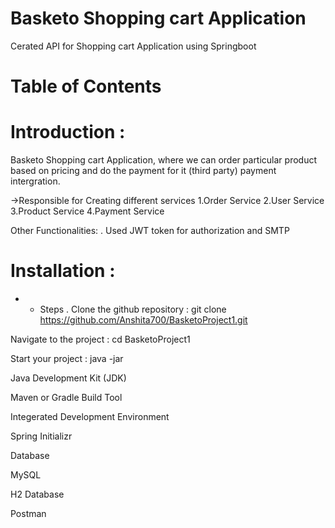 # Basketo Shopping cart Application
Cerated API for Shopping cart Application using Springboot
# Table of Contents
# Introduction : 
Basketo Shopping cart Application, where we can order particular product based on pricing and do the payment for it (third party) payment intergration.


->Responsible for Creating  different services
1.Order Service 
2.User Service
3.Product Service
4.Payment Service

Other Functionalities:
. Used JWT token for authorization and SMTP
# Installation :
* * Steps
. Clone the github repository : git clone
https://github.com/Anshita700/BasketoProject1.git

Navigate to the project : cd BasketoProject1

Start your project : java -jar 

Java Development Kit (JDK)

Maven or Gradle Build Tool

Integerated Development Environment

Spring Initializr

Database 

MySQL

H2 Database

Postman


